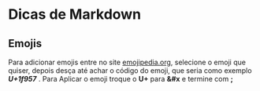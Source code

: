 # Dicas de Markdown
## Emojis
Para adicionar emojis entre no site [emojipedia.org](emojipedia.org), selecione o emoji que quiser, depois desça até achar o código do emoji, que seria como exemplo ***U+1f957*** . Para Aplicar o emoji troque o **U+** para **&#x** e termine com **;**